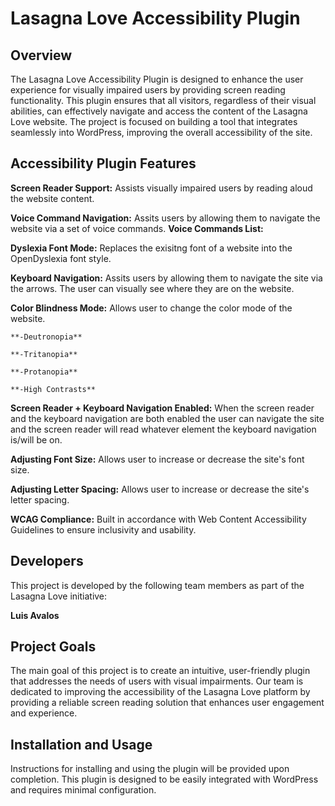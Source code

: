 # Lasagna Love Accessibility Plugin

## Overview
The Lasagna Love Accessibility Plugin is designed to enhance the user experience for visually impaired users by providing screen reading functionality. This plugin ensures that all visitors, regardless of their visual abilities, can effectively navigate and access the content of the Lasagna Love website. The project is focused on building a tool that integrates seamlessly into WordPress, improving the overall accessibility of the site.

## Accessibility Plugin Features
**Screen Reader Support:** Assists visually impaired users by reading aloud the website content.

**Voice Command Navigation:** Assits users by allowing them to navigate the website via a set of voice commands.
    **Voice Commands List:**


**Dyslexia Font Mode:** Replaces the exisitng font of a website into the OpenDyslexia font style.

**Keyboard Navigation:** Assits users by allowing them to navigate the site via the arrows. The user can visually see where they are on the website.

**Color Blindness Mode:** Allows user to change the color mode of the website. 
    
    **-Deutronopia**

    **-Tritanopia**

    **-Protanopia**

    **-High Contrasts**
    

**Screen Reader + Keyboard Navigation Enabled:** When the screen reader and the keyboard navigation are both enabled the user can navigate the site and the screen reader will read whatever element the keyboard navigation is/will be on. 

**Adjusting Font Size:** Allows user to increase or decrease the site's font size.

**Adjusting Letter Spacing:** Allows user to increase or decrease the site's letter spacing. 

**WCAG Compliance:** Built in accordance with Web Content Accessibility Guidelines to ensure inclusivity and usability.

## Developers
This project is developed by the following team members as part of the Lasagna Love initiative:

**Luis Avalos**

## Project Goals
The main goal of this project is to create an intuitive, user-friendly plugin that addresses the needs of users with visual impairments. Our team is dedicated to improving the accessibility of the Lasagna Love platform by providing a reliable screen reading solution that enhances user engagement and experience.

## Installation and Usage
Instructions for installing and using the plugin will be provided upon completion. This plugin is designed to be easily integrated with WordPress and requires minimal configuration.
